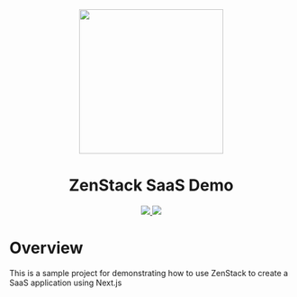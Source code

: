 <div align="center">
    <img src="https://user-images.githubusercontent.com/16688722/216698852-22e3016b-a71d-49e9-a748-38061d939c60.png" height="256">
    <h1>ZenStack SaaS Demo</h1>
    <a href="https://twitter.com/intent/tweet?text=Wow%20%40zenstackhq">
        <img src="https://img.shields.io/twitter/url?style=social&url=https%3A%2F%2Fgithub.com%2Fzenstackhq%2Fzenstack">
    </a>
    <a href="https://discord.gg/6HhebQynfz">
        <img src="https://img.shields.io/discord/1035538056146595961">
    </a>
</div>

# Overview

This is a sample project for demonstrating how to use ZenStack to create a SaaS application using Next.js
